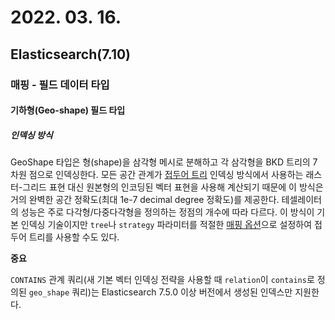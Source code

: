 # 2022. 03. 16.

## Elasticsearch(7.10)

### 매핑 - 필드 데이터 타입

#### 기하형(Geo-shape) 필드 타입

##### 인덱싱 방식

GeoShape 타입은 형(shape)을 삼각형 메시로 분해하고 각 삼각형을 BKD 트리의 7차원 점으로 인덱싱한다. 모든 공간 관계가 [접두어 트리][prefix-tree] 인덱싱 방식에서 사용하는 래스터-그리드 표현 대신 원본형의 인코딩된 벡터 표현을 사용해 계산되기 때문에 이 방식은 거의 완벽한 공간 정확도(최대 1e-7 decimal degree 정확도)를 제공한다. 테셀레이터의 성능은 주로 다각형/다중다각형을 정의하는 정점의 개수에 따라 다르다. 이 방식이 기본 인덱싱 기술이지만 `tree`나  `strategy` 파라미터를 적절한 [매핑 옵션][mapping-options]으로 설정하여 접두어 트리를 사용할 수도 있다.

**중요**

 `CONTAINS` 관계 쿼리(새 기본 벡터 인덱싱 전략을 사용할 때 `relation`이 `contains`로 정의된 `geo_shape` 쿼리)는 Elasticsearch 7.5.0 이상 버전에서 생성된 인덱스만 지원한다.



[prefix-tree]: https://www.elastic.co/guide/en/elasticsearch/reference/7.10/geo-shape.html#prefix-trees
[mapping-options]: https://www.elastic.co/guide/en/elasticsearch/reference/7.10/geo-shape.html#geo-shape-mapping-options